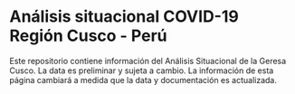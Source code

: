 # Análisis situacional COVID-19 Región Cusco - Perú

Este repositorio contiene información del Análisis Situacional de la Geresa Cusco. La data es preliminar y sujeta a cambio. La información de esta página cambiará a medida que la data y documentación es actualizada.
